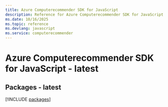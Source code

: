 ```yaml
---
title: Azure Computerecommender SDK for JavaScript
description: Reference for Azure Computerecommender SDK for JavaScript
ms.date: 10/16/2025
ms.topic: reference
ms.devlang: javascript
ms.service: computerecommender
---
```

# Azure Computerecommender SDK for JavaScript - latest
## Packages - latest
[!INCLUDE [packages](computerecommender-index.md)]
